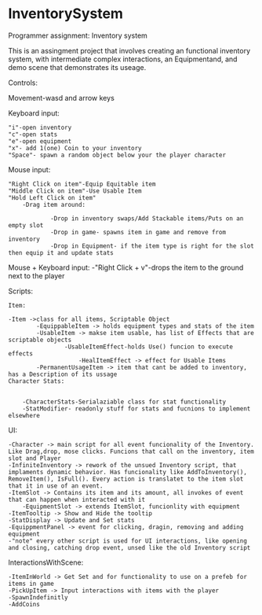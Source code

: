 # InventorySystem
Programmer assignment: Inventory system 

This is an assingment project that involves creating an functional inventory system, with  intermediate complex interactions, an Equipmentand, and demo scene that demonstrates its useage.

Controls:

Movement-wasd and arrow keys

Keyboard input:

	"i"-open inventory	
	"c"-open stats	
	"e"-open equipment	
	"x"- add 1(one) Coin to your inventory
	"Space"- spawn a random object below your the player character
	
Mouse input:

	"Right Click on item"-Equip Equitable item
	"Middle Click on item"-Use Usable Item
	"Hold Left Click on item"
		-Drag item around:
		
				-Drop in inventory swaps/Add Stackable items/Puts on an empty slot 
				-Drop in game- spawns item in game and remove from inventory
				-Drop in Equipment- if the item type is right for the slot then equip it and update stats

Mouse + Keyboard input:
	-"Right Click + v"-drops the item to the ground next to the player
	
	
	
Scripts:

	Item:	
	
	-Item ->class for all items, Scriptable Object
			-EquippableItem -> holds equipment types and stats of the item
			-UsableItem -> makse item usable, has list of Effects that are scriptable objects
					-UsableItemEffect-holds Use() funcion to execute effects
						-HealItemEffect -> effect for Usable Items						
			-PermanentUsageItem -> item that cant be added to inventory, has a Description of its ussage
	Character Stats:
	
	
		-CharacterStats-Serialaziable class for stat functionality
		-StatModifier- readonly stuff for stats and fucnions to implement elsewhere
		
UI:

	-Character -> main script for all event funcionality of the Inventory. Like Drag,drop, mose clicks. Funcions that call on the inventory, item slot and Player
	-InfiniteInventory -> rework of the unsued Inventory script, that implaments dynamic behavior. Has funcionality like AddToInventory(), RemoveItem(), IsFull(). Every action is translatet to the item slot that it in use of an event.
	-ItemSlot -> Contains its item and its amount, all invokes of event that can happen when interacted with it
		-EquipmentSlot -> extends ItemSlot, funcionlity with equipment	
	-ItemTooltip -> Show and Hide the tooltip
	-StatDisplay -> Update and Set stats
	-EquippmentPanel -> event for clicking, dragin, removing and adding equipment
	-"note" every other script is used for UI interactions, like opening and closing, catching drop event, unsed like the old Inventory script
	
InteractionsWithScene:

	-ItemInWorld -> Get Set and for functionality to use on a prefeb for items in game
	-PickUpItem -> Input interactions with items with the player
	-SpawnIndefinitly
	-AddCoins
	

			
			
